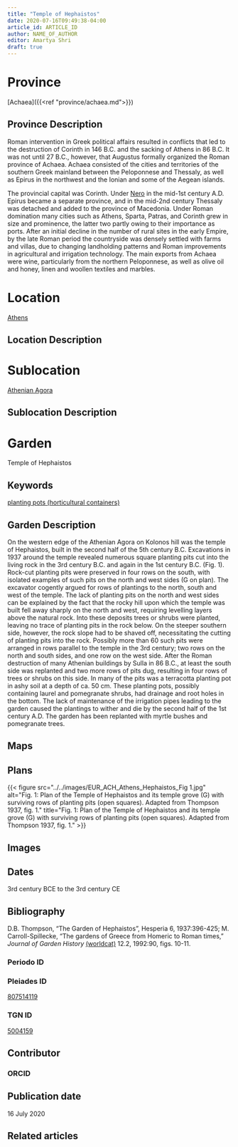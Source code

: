 ```yaml
---
title: "Temple of Hephaistos"
date: 2020-07-16T09:49:38-04:00
article_id: ARTICLE_ID
author: NAME_OF_AUTHOR
editor: Amartya Shri
draft: true
---
```


# Province

[Achaea]({{<ref "province/achaea.md">}})

## Province Description

Roman intervention in Greek political affairs resulted in conflicts that led to the destruction of Corinth in 146 B.C. and the sacking of Athens in 86 B.C. It was not until 27 B.C., however, that Augustus formally organized the Roman province of Achaea. Achaea consisted of the cities and territories of the southern Greek mainland between the Peloponnese and Thessaly, as well as Epirus in the northwest and the Ionian and some of the Aegean islands.

The provincial capital was Corinth. Under [Nero](link) in the mid-1st century A.D. Epirus became a separate province, and in the mid-2nd century Thessaly was detached and added to the province of Macedonia. Under Roman domination many cities such as Athens, Sparta, Patras, and Corinth grew in size and prominence, the latter two partly owing to their importance as ports.  After an initial decline in the number of rural sites in the early Empire, by the late Roman period the countryside was densely settled with farms and villas, due to changing landholding patterns and Roman improvements in agricultural and irrigation technology. The main exports from Achaea were wine, particularly from the northern Peloponnese, as well as olive oil and honey, linen and woollen textiles and marbles.

# Location

[Athens](https://pleiades.stoa.org/places/579885)

## Location Description

<!-- LEAVE THIS BLANK FOR NOW -->

# Sublocation

[Athenian Agora](https://pleiades.stoa.org/places/807514119)

## Sublocation Description

<!-- DESCRIPTION -->

# Garden

Temple of Hephaistos

## Keywords

[planting pots (horticultural containers)](http://vocab.getty.edu/page/aat/300197605)

## Garden Description

On the western edge of the Athenian Agora on Kolonos hill was the temple of Hephaistos, built in the second half of the 5th century B.C.  Excavations in 1937 around the temple revealed numerous square planting pits cut into the living rock in the 3rd century B.C. and again in the 1st century B.C. (Fig. 1).  Rock-cut planting pits were preserved in four rows on the south, with isolated examples of such pits on the north and west sides (G on plan).  The excavator cogently argued for rows of plantings to the north, south and west of the temple.  The lack of planting pits on the north and west sides can be explained by the fact that the rocky hill upon which the temple was built fell away sharply on the north and west, requiring levelling layers above the natural rock.  Into these deposits trees or shrubs were planted, leaving no trace of planting pits in the rock below.  On the steeper southern side, however, the rock slope had to be shaved off, necessitating the cutting of planting pits into the rock.  Possibly more than 60 such pits were arranged in rows parallel to the temple in the 3rd century; two rows on the north and south sides, and one row on the west side.  After the Roman destruction of many Athenian buildings by Sulla in 86 B.C., at least the south side was replanted and two more rows of pits dug, resulting in four rows of trees or shrubs on this side.  In many of the pits was a terracotta planting pot in ashy soil at a depth of ca. 50 cm.  These planting pots, possibly containing laurel and pomegranate shrubs, had drainage and root holes in the bottom.  The lack of maintenance of the irrigation pipes leading to the garden caused the plantings to wither and die by the second half of the 1st century A.D.  The garden has been replanted with myrtle bushes and pomegranate trees.

## Maps

<!--
{{< figure src="../../images/image_name.ext" alt="alt_text" title="CAPTION" >}}
-->

## Plans

{{< figure src="../../images/EUR_ACH_Athens_Hephaistos_Fig 1.jpg" alt="Fig. 1: Plan of the Temple of Hephaistos and its temple grove (G) with surviving rows of planting pits (open squares). Adapted from Thompson 1937, fig. 1." title="Fig. 1: Plan of the Temple of Hephaistos and its temple grove (G) with surviving rows of planting pits (open squares). Adapted from Thompson 1937, fig. 1." >}}

## Images

<!--
{{< figure src="../../images/image_name.ext" alt="alt_text" title="CAPTION" >}}
-->

## Dates

3rd century BCE to the 3rd century CE

## Bibliography

D.B. Thompson, “The Garden of Hephaistos”, Hesperia 6, 1937:396-425; M. Carroll-Spillecke, “The gardens of Greece from Homeric to Roman times,” *Journal of Garden History* [(worldcat)](http://www.worldcat.org/oclc/4898050192) 12.2, 1992:90, figs. 10-11.

### Periodo ID

<!-- [PERIODO_ID](https://pleiades.stoa.org/places/PLEIADES_ID) -->

### Pleiades ID

[807514119](https://pleiades.stoa.org/places/807514119)

### TGN ID

[5004159](http://vocab.getty.edu/page/tgn/5004159)

## Contributor

<!-- [AUTHOR_NAME](AUTHOR_LINK) -->

### ORCID

<!-- [ORCID](https://orcid.org/ORCID) -->

## Publication date

16 July 2020

## Related articles

<!-- Links to other related articles. Leave blank for now -->
